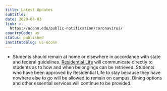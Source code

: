 ```yaml
---
title: Latest Updates
subtitle: 
date: 2020-04-03
link: >-
  https://uconn.edu/public-notification/coronavirus/
countryCode: us
status: published
instituteSlug: us-uconn
---
```

* Students should remain at home or elsewhere in accordance with state and federal guidelines. [Residential Life](https://reslife.uconn.edu/) will communicate directly to students as to how and when belongings can be retrieved. Students who have been approved by Residential Life to stay because they have nowhere else to go will be allowed to remain on campus. Dining options and other essential services will continue to be provided.
